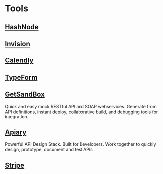 # Tools

## [HashNode](https://hashnode.com/)

## [Invision](https://projects.invisionapp.com)

## [Calendly](https://calendly.com)

## [TypeForm](https://www.typeform.com/)

## [GetSandBox](https://getsandbox.com/)
Quick and easy mock RESTful API and SOAP webservices. Generate from API definitions,
instant deploy, collaborative build, and debugging tools for integration.

## [Apiary](https://apiary.io/)
Powerful API Design Stack. Built for Developers.
Work together to quickly design, prototype, document and test APIs

## [Stripe](https://stripe.com/)
